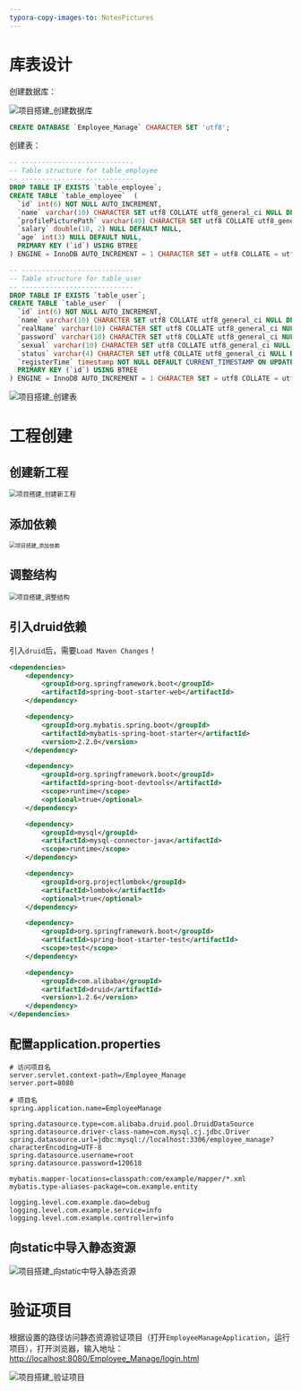 ```yaml
---
typora-copy-images-to: NotesPictures
---
```


# 库表设计

创建数据库：

![项目搭建_创建数据库](NotesPictures/项目搭建_创建数据库.png)

```sql
CREATE DATABASE `Employee_Manage` CHARACTER SET 'utf8';
```

创建表：

```sql
-- ----------------------------
-- Table structure for table_employee
-- ----------------------------
DROP TABLE IF EXISTS `table_employee`;
CREATE TABLE `table_employee`  (
  `id` int(6) NOT NULL AUTO_INCREMENT,
  `name` varchar(10) CHARACTER SET utf8 COLLATE utf8_general_ci NULL DEFAULT NULL,
  `profilePicturePath` varchar(40) CHARACTER SET utf8 COLLATE utf8_general_ci NULL DEFAULT NULL,
  `salary` double(10, 2) NULL DEFAULT NULL,
  `age` int(3) NULL DEFAULT NULL,
  PRIMARY KEY (`id`) USING BTREE
) ENGINE = InnoDB AUTO_INCREMENT = 1 CHARACTER SET = utf8 COLLATE = utf8_general_ci ROW_FORMAT = Compact;

-- ----------------------------
-- Table structure for table_user
-- ----------------------------
DROP TABLE IF EXISTS `table_user`;
CREATE TABLE `table_user`  (
  `id` int(6) NOT NULL AUTO_INCREMENT,
  `name` varchar(10) CHARACTER SET utf8 COLLATE utf8_general_ci NULL DEFAULT NULL,
  `realName` varchar(10) CHARACTER SET utf8 COLLATE utf8_general_ci NULL DEFAULT NULL,
  `password` varchar(10) CHARACTER SET utf8 COLLATE utf8_general_ci NULL DEFAULT NULL,
  `sexual` varchar(10) CHARACTER SET utf8 COLLATE utf8_general_ci NULL DEFAULT NULL,
  `status` varchar(4) CHARACTER SET utf8 COLLATE utf8_general_ci NULL DEFAULT NULL,
  `registerTime` timestamp NOT NULL DEFAULT CURRENT_TIMESTAMP ON UPDATE CURRENT_TIMESTAMP,
  PRIMARY KEY (`id`) USING BTREE
) ENGINE = InnoDB AUTO_INCREMENT = 1 CHARACTER SET = utf8 COLLATE = utf8_general_ci ROW_FORMAT = Compact;

```

![项目搭建_创建表](NotesPictures/项目搭建_创建表.png)

# 工程创建

## 创建新工程

<img src="NotesPictures/项目搭建_创建新工程.png" alt="项目搭建_创建新工程" style="zoom: 80%;" />

## 添加依赖

<img src="NotesPictures/项目搭建_添加依赖.png" alt="项目搭建_添加依赖" style="zoom: 67%;" />

## 调整结构

<img src="NotesPictures/项目搭建_调整结构.png" alt="项目搭建_调整结构" style="zoom: 80%;" />



## 引入druid依赖

引入`druid`后，需要`Load Maven Changes`！

```xml
<dependencies>
    <dependency>
        <groupId>org.springframework.boot</groupId>
        <artifactId>spring-boot-starter-web</artifactId>
    </dependency>

    <dependency>
        <groupId>org.mybatis.spring.boot</groupId>
        <artifactId>mybatis-spring-boot-starter</artifactId>
        <version>2.2.0</version>
    </dependency>

    <dependency>
        <groupId>org.springframework.boot</groupId>
        <artifactId>spring-boot-devtools</artifactId>
        <scope>runtime</scope>
        <optional>true</optional>
    </dependency>

    <dependency>
        <groupId>mysql</groupId>
        <artifactId>mysql-connector-java</artifactId>
        <scope>runtime</scope>
    </dependency>

    <dependency>
        <groupId>org.projectlombok</groupId>
        <artifactId>lombok</artifactId>
        <optional>true</optional>
    </dependency>

    <dependency>
        <groupId>org.springframework.boot</groupId>
        <artifactId>spring-boot-starter-test</artifactId>
        <scope>test</scope>
    </dependency>

    <dependency>
        <groupId>com.alibaba</groupId>
        <artifactId>druid</artifactId>
        <version>1.2.6</version>
    </dependency>
</dependencies>
```

## 配置application.properties

```properties
# 访问项目名
server.servlet.context-path=/Employee_Manage
server.port=8080

# 项目名
spring.application.name=EmployeeManage

spring.datasource.type=com.alibaba.druid.pool.DruidDataSource
spring.datasource.driver-class-name=com.mysql.cj.jdbc.Driver
spring.datasource.url=jdbc:mysql://localhost:3306/employee_manage?characterEncoding=UTF-8
spring.datasource.username=root
spring.datasource.password=120618

mybatis.mapper-locations=classpath:com/example/mapper/*.xml
mybatis.type-aliases-package=com.example.entity

logging.level.com.example.dao=debug
logging.level.com.example.service=info
logging.level.com.example.controller=info
```

## 向static中导入静态资源

![项目搭建_向static中导入静态资源](NotesPictures/项目搭建_向static中导入静态资源.png)

# 验证项目

根据设置的路径访问静态资源验证项目（打开`EmployeeManageApplication`，运行项目），打开浏览器，输入地址：[http://localhost:8080/Employee_Manage/login.html](http://localhost:8080/Employee_Manage/login.html)

![项目搭建_验证项目](NotesPictures/项目搭建_验证项目.png)



















































